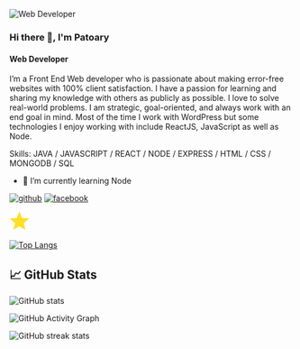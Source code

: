![Web Developer](https://cutewallpaper.org/23/web-development-wallpaper-hd/be-your-full-stack-web-developer-and-build-your-complete-website-by-pratim440-fiverr.png)
### Hi there 👋, I'm Patoary
#### Web Developer


I’m a Front End Web developer who is passionate about making error-free websites with 100% client satisfaction. I have a passion for learning and sharing my knowledge with others as publicly as possible. I love to solve real-world problems. I am strategic, goal-oriented, and always work with an end goal in mind. Most of the time I work with WordPress but some technologies I enjoy working with include ReactJS, JavaScript as well as Node.

Skills: JAVA / JAVASCRIPT / REACT / NODE / EXPRESS / HTML / CSS / MONGODB / SQL

- 🌱 I’m currently learning Node 


[<img src='https://cdn.jsdelivr.net/npm/simple-icons@3.0.1/icons/github.svg' alt='github' height='40'>](https://github.com/Patoary)  [<img src='https://cdn.jsdelivr.net/npm/simple-icons@3.0.1/icons/facebook.svg' alt='facebook' height='40'>](https://www.facebook.com/people/Zahidul-Islam-Patoary/100007474845908/)  

<a href='https://stars.github.com/'><img src='https://raw.githubusercontent.com/acervenky/animated-github-badges/master/assets/starbadge.gif' width='35' height='35'></a> 

[![Top Langs](https://github-readme-stats.vercel.app/api/top-langs/?username=Patoary)](https://github.com/anuraghazra/github-readme-stats)

## 📈 GitHub Stats
![GitHub stats](https://github-readme-stats.vercel.app/api?username=Patoary&show_icons=true)  

![GitHub Activity Graph](https://activity-graph.herokuapp.com/graph?username=Patoary)  

![GitHub streak stats](https://github-readme-streak-stats.herokuapp.com/?user=Patoary)  

